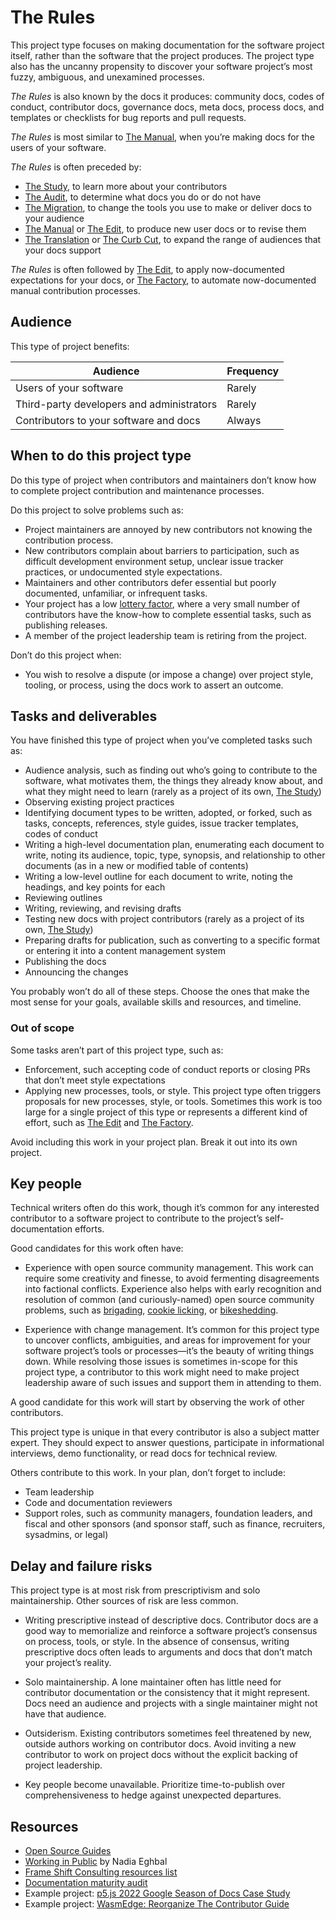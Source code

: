 # The Rules

This project type focuses on making documentation for the software project itself, rather than the software that the project produces.
The project type also has the uncanny propensity to discover your software project’s most fuzzy, ambiguous, and unexamined processes.

_The Rules_ is also known by the docs it produces: community docs, codes of conduct, contributor docs, governance docs, meta docs, process docs, and templates or checklists for bug reports and pull requests.

_The Rules_ is most similar to [The Manual](./manual.md), when you’re making docs for the users of your software.

_The Rules_ is often preceded by:

- [The Study](./study.md), to learn more about your contributors
- [The Audit](./audit.md), to determine what docs you do or do not have
- [The Migration](./migration.md), to change the tools you use to make or deliver docs to your audience
- [The Manual](./manual.md) or [The Edit](./edit.md), to produce new user docs or to revise them
- [The Translation](./translation.md) or [The Curb Cut](./curb_cut.md), to expand the range of audiences that your docs support

_The Rules_ is often followed by [The Edit](./edit.md), to apply now-documented expectations for your docs, or [The Factory](./factory.md), to automate now-documented manual contribution processes.

## Audience

This type of project benefits:

<table>
  <thead>
    <tr>
      <th>Audience</th>
      <th>Frequency</th>
    </tr>
  </thead>
  <tbody>
    <tr>
      <td>Users of your software</td>
      <td>Rarely</td>
    </tr>
    <tr>
      <td>Third-party developers and administrators</td>
      <td>Rarely</td>
    </tr>
    <tr>
      <td>Contributors to your software and docs</td>
      <td>Always</td>
    </tr>
  </tbody>
</table>

## When to do this project type

Do this type of project when contributors and maintainers don’t know how to complete project contribution and maintenance processes.

Do this project to solve problems such as:

- Project maintainers are annoyed by new contributors not knowing the contribution process.
- New contributors complain about barriers to participation, such as difficult development environment setup, unclear issue tracker practices, or undocumented style expectations.
- Maintainers and other contributors defer essential but poorly documented, unfamiliar, or infrequent tasks.
- Your project has a low [lottery factor](https://en.wikipedia.org/wiki/Bus_factor), where a very small number of contributors have the know-how to complete essential tasks, such as publishing releases.
- A member of the project leadership team is retiring from the project.

Don’t do this project when:

- You wish to resolve a dispute (or impose a change) over project style, tooling, or process, using the docs work to assert an outcome.

## Tasks and deliverables

You have finished this type of project when you’ve completed tasks such as:

- Audience analysis, such as finding out who’s going to contribute to the software, what motivates them, the things they already know about, and what they might need to learn (rarely as a project of its own, [The Study](./study.md))
- Observing existing project practices
- Identifying document types to be written, adopted, or forked, such as tasks, concepts, references, style guides, issue tracker templates, codes of conduct
- Writing a high-level documentation plan, enumerating each document to write, noting its audience, topic, type, synopsis, and relationship to other documents (as in a new or modified table of contents)
- Writing a low-level outline for each document to write, noting the headings, and key points for each
- Reviewing outlines
- Writing, reviewing, and revising drafts
- Testing new docs with project contributors (rarely as a project of its own, [The Study](./study.md))
- Preparing drafts for publication, such as converting to a specific format or entering it into a content management system
- Publishing the docs
- Announcing the changes

You probably won’t do all of these steps.
Choose the ones that make the most sense for your goals, available skills and resources, and timeline.

### Out of scope

Some tasks aren’t part of this project type, such as:

- Enforcement, such accepting code of conduct reports or closing PRs that don’t meet style expectations
- Applying new processes, tools, or style.
  This project type often triggers proposals for new processes, style, or tools.
  Sometimes this work is too large for a single project of this type or represents a different kind of effort, such as [The Edit](./edit.md) and [The Factory](./factory.md).

Avoid including this work in your project plan.
Break it out into its own project.

## Key people

Technical writers often do this work, though it’s common for any interested contributor to a software project to contribute to the project’s self-documentation efforts.

Good candidates for this work often have:

- Experience with open source community management.
  This work can require some creativity and finesse, to avoid fermenting disagreements into factional conflicts.
  Experience also helps with early recognition and resolution of common (and curiously-named) open source community problems, such as [brigading](https://en.wikipedia.org/wiki/Vote_brigading), [cookie licking](https://en.wiktionary.org/wiki/cookie_licking), or [bikeshedding](https://en.wikipedia.org/wiki/Law_of_triviality).

- Experience with change management.
  It’s common for this project type to uncover conflicts, ambiguities, and areas for improvement for your software project’s tools or processes—it’s the beauty of writing things down.
  While resolving those issues is sometimes in-scope for this project type, a contributor to this work might need to make project leadership aware of such issues and support them in attending to them.

A good candidate for this work will start by observing the work of other contributors.

This project type is unique in that every contributor is also a subject matter expert.
They should expect to answer questions, participate in informational interviews, demo functionality, or read docs for technical review.

Others contribute to this work.
In your plan, don’t forget to include:

- Team leadership
- Code and documentation reviewers
- Support roles, such as community managers, foundation leaders, and fiscal and other sponsors (and sponsor staff, such as finance, recruiters, sysadmins, or legal)

## Delay and failure risks

This project type is at most risk from prescriptivism and solo maintainership.
Other sources of risk are less common.

- Writing prescriptive instead of descriptive docs.
  Contributor docs are a good way to memorialize and reinforce a software project’s consensus on process, tools, or style.
  In the absence of consensus, writing prescriptive docs often leads to arguments and docs that don’t match your project’s reality.

- Solo maintainership.
  A lone maintainer often has little need for contributor documentation or the consistency that it might represent.
  Docs need an audience and projects with a single maintainer might not have that audience.

- Outsiderism.
  Existing contributors sometimes feel threatened by new, outside authors working on contributor docs.
  Avoid inviting a new contributor to work on project docs without the explicit backing of project leadership.

- Key people become unavailable.
  Prioritize time-to-publish over comprehensiveness to hedge against unexpected departures.

## Resources

- [Open Source Guides](https://opensource.guide/)
- [Working in Public](https://press.stripe.com/working-in-public) by Nadia Eghbal
- [Frame Shift Consulting resources list](https://frameshiftconsulting.com/#resources)
- [Documentation maturity audit](https://github.com/google/opendocs/blob/main/audit/README.md)
- Example project: [p5.js 2022 Google Season of Docs Case Study](https://github.com/processing/p5.js/wiki/p5.js-2022-Google-Season-of-Docs-Case-Study)
- Example project: [WasmEdge: Reorganize The Contributor Guide](https://docs.google.com/document/d/1rFbGJqNbIgSNJkKSPgJ0UjYBLMXsw-GTq6U9pGywKPo/edit?tab=t.0#heading=h.yyft2oq6app5)

